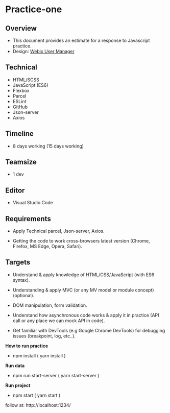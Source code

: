 # Practice-one

## Overview

* This document provides an estimate for a response to Javascript practice.
* Design:  [Webix User Manager](https://webix.com/demos/user-manager/)



## Technical

* HTML/SCSS
* JavaScript (ES6)
* Flexbox
* Parcel
* ESLint
* GitHub
* Json-server
* Axios


## Timeline

* 8 days working (15 days working)


## Teamsize

* 1 dev


## Editor

* Visual Studio Code


## Requirements

* Apply Technical parcel, Json-server, Axios.

* Getting the code to work cross-browsers latest version (Chrome, Firefox, MS Edge, Opera, Safari).


## Targets

* Understand & apply knowledge of HTML/CSS/JavaScript (with ES6 syntax).

* Understanding & apply MVC (or any MV model or module concept) (optional).

* DOM manipulation, form validation.

* Understand how asynchronous code works & apply it in practice (API call or any place we can mock API in code).

* Get familiar with DevTools (e.g Google Chrome DevTools) for debugging issues (breakpoint, log, etc..).



**How to run practice**

* npm install ( yarn install )


**Run data**

* npm run start-server ( yarn start-server )


**Run project**

* npm  start ( yarn start )

follow at:
http://localhost:1234/